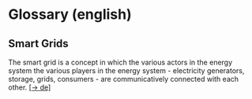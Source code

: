 # Glossary (english)

## Smart Grids

The smart grid is a concept in which the various actors in the energy system
the various players in the energy system - electricity generators, storage,
grids, consumers - are communicatively connected with each other.
[[-> de]](../06_glossary_de/all.md#smart-grids)
